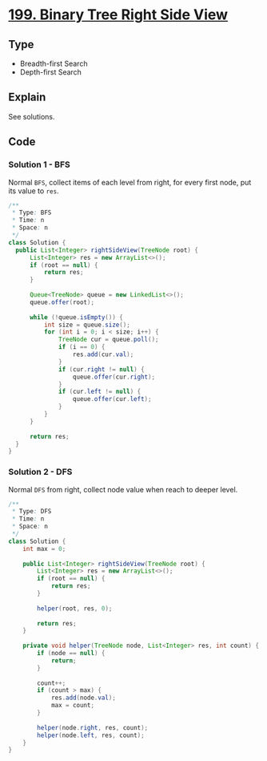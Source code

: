# [199. Binary Tree Right Side View](https://leetcode.com/problems/binary-tree-right-side-view/)

## Type

- Breadth-first Search
- Depth-first Search

## Explain

See solutions.

## Code

### Solution 1 - BFS

Normal `BFS`, collect items of each level from right, for every first node, put its value to `res`.

```java
/**
 * Type: BFS
 * Time: n
 * Space: n
 */
class Solution {
  public List<Integer> rightSideView(TreeNode root) {
      List<Integer> res = new ArrayList<>();
      if (root == null) {
          return res;
      }
      
      Queue<TreeNode> queue = new LinkedList<>();
      queue.offer(root);
      
      while (!queue.isEmpty()) {
          int size = queue.size();
          for (int i = 0; i < size; i++) {
              TreeNode cur = queue.poll();
              if (i == 0) {
                  res.add(cur.val);
              }
              if (cur.right != null) {
                  queue.offer(cur.right);
              }
              if (cur.left != null) {
                  queue.offer(cur.left);
              }
          }
      }
      
      return res;
  }
}
```

### Solution 2 - DFS

Normal `DFS` from right, collect node value when reach to deeper level.

```java
/**
 * Type: DFS
 * Time: n
 * Space: n
 */
class Solution {
    int max = 0;
    
    public List<Integer> rightSideView(TreeNode root) {
        List<Integer> res = new ArrayList<>();
        if (root == null) {
            return res;
        }
        
        helper(root, res, 0);
        
        return res;
    }
    
    private void helper(TreeNode node, List<Integer> res, int count) {
        if (node == null) {
            return;
        }
        
        count++;
        if (count > max) {
            res.add(node.val);
            max = count;
        }
        
        helper(node.right, res, count);
        helper(node.left, res, count);
    }
}
```
